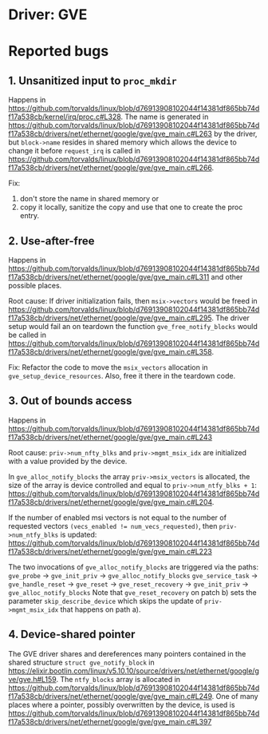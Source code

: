 # Driver: GVE

# Reported bugs
## 1. Unsanitized input to `proc_mkdir`

Happens in https://github.com/torvalds/linux/blob/d76913908102044f14381df865bb74df17a538cb/kernel/irq/proc.c#L328. The name is generated in https://github.com/torvalds/linux/blob/d76913908102044f14381df865bb74df17a538cb/drivers/net/ethernet/google/gve/gve_main.c#L263 by the driver, but `block->name` resides in shared memory which allows the device to change it before `request_irq` is called in https://github.com/torvalds/linux/blob/d76913908102044f14381df865bb74df17a538cb/drivers/net/ethernet/google/gve/gve_main.c#L266.

Fix:
1) don't store the name in shared memory
or
2) copy it locally, sanitize the copy and use that one to create the proc entry.

## 2. Use-after-free

Happens in https://github.com/torvalds/linux/blob/d76913908102044f14381df865bb74df17a538cb/drivers/net/ethernet/google/gve/gve_main.c#L311 and other possible places.

Root cause:
If driver initialization fails, then `msix->vectors` would be freed in https://github.com/torvalds/linux/blob/d76913908102044f14381df865bb74df17a538cb/drivers/net/ethernet/google/gve/gve_main.c#L295.
The driver setup would fail an on teardown the function `gve_free_notify_blocks` would be called in https://github.com/torvalds/linux/blob/d76913908102044f14381df865bb74df17a538cb/drivers/net/ethernet/google/gve/gve_main.c#L358.

Fix:
Refactor the code to move the `msix_vectors` allocation in `gve_setup_device_resources`. Also, free it there in the teardown code.

## 3. Out of bounds access

Happens in https://github.com/torvalds/linux/blob/d76913908102044f14381df865bb74df17a538cb/drivers/net/ethernet/google/gve/gve_main.c#L243

Root cause:
`priv->num_nfty_blks` and `priv->mgmt_msix_idx` are initialized with a value provided by the device.

In `gve_alloc_notify_blocks` the array `priv->msix_vectors` is allocated, the size of the array is device controlled and equal to `priv->num_ntfy_blks + 1`: https://github.com/torvalds/linux/blob/d76913908102044f14381df865bb74df17a538cb/drivers/net/ethernet/google/gve/gve_main.c#L204.

If the number of enabled msi vectors is not equal to the number of requested vectors `(vecs_enabled != num_vecs_requested)`, then `priv->num_ntfy_blks` is updated: https://github.com/torvalds/linux/blob/d76913908102044f14381df865bb74df17a538cb/drivers/net/ethernet/google/gve/gve_main.c#L223

The two invocations of `gve_alloc_notify_blocks` are triggered via the paths:
`gve_probe` -> `gve_init_priv` -> `gve_alloc_notify_blocks`
`gve_service_task` -> `gve_handle_reset` -> `gve_reset` -> `gve_reset_recovery` -> `gve_init_priv` -> `gve_alloc_notify_blocks`
Note that `gve_reset_recovery` on patch b) sets the parameter `skip_describe_device` which skips the update of `priv->mgmt_msix_idx` that happens on path a).

## 4. Device-shared pointer

The GVE driver shares and dereferences many pointers contained in the shared structure `struct gve_notify_block` in https://elixir.bootlin.com/linux/v5.10.10/source/drivers/net/ethernet/google/gve/gve.h#L159.
The `ntfy_blocks` array is allocated in https://github.com/torvalds/linux/blob/d76913908102044f14381df865bb74df17a538cb/drivers/net/ethernet/google/gve/gve_main.c#L249.
One of many places where a pointer, possibly overwritten by the device, is used is https://github.com/torvalds/linux/blob/d76913908102044f14381df865bb74df17a538cb/drivers/net/ethernet/google/gve/gve_main.c#L397
